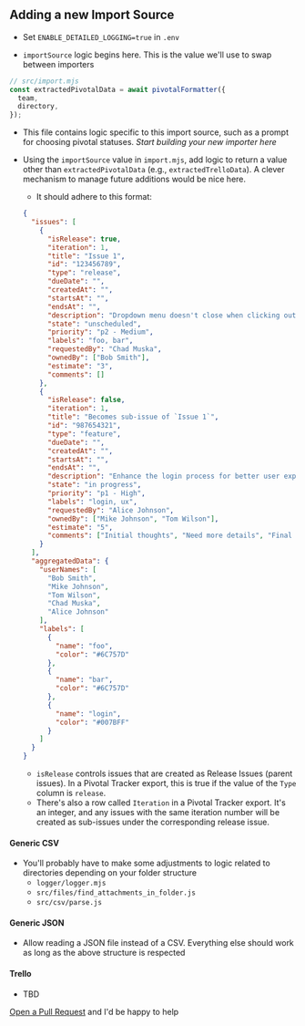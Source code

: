 ## Adding a new Import Source

- Set `ENABLE_DETAILED_LOGGING=true` in `.env`

- `importSource` logic begins here. This is the value we'll use to swap between importers

```js
// src/import.mjs
const extractedPivotalData = await pivotalFormatter({
  team,
  directory,
});
```

- This file contains logic specific to this import source, such as a prompt for choosing pivotal statuses. _Start building your new importer here_

- Using the `importSource` value in `import.mjs`, add logic to return a value other than `extractedPivotalData` (e.g., `extractedTrelloData`). A clever mechanism to manage future additions would be nice here.

  - It should adhere to this format:

  ```json
  {
    "issues": [
      {
        "isRelease": true,
        "iteration": 1,
        "title": "Issue 1",
        "id": "123456789",
        "type": "release",
        "dueDate": "",
        "createdAt": "",
        "startsAt": "",
        "endsAt": "",
        "description": "Dropdown menu doesn't close when clicking outside.",
        "state": "unscheduled",
        "priority": "p2 - Medium",
        "labels": "foo, bar",
        "requestedBy": "Chad Muska",
        "ownedBy": ["Bob Smith"],
        "estimate": "3",
        "comments": []
      },
      {
        "isRelease": false,
        "iteration": 1,
        "title": "Becomes sub-issue of `Issue 1`",
        "id": "987654321",
        "type": "feature",
        "dueDate": "",
        "createdAt": "",
        "startsAt": "",
        "endsAt": "",
        "description": "Enhance the login process for better user experience.",
        "state": "in progress",
        "priority": "p1 - High",
        "labels": "login, ux",
        "requestedBy": "Alice Johnson",
        "ownedBy": ["Mike Johnson", "Tom Wilson"],
        "estimate": "5",
        "comments": ["Initial thoughts", "Need more details", "Final review"]
      }
    ],
    "aggregatedData": {
      "userNames": [
        "Bob Smith",
        "Mike Johnson",
        "Tom Wilson",
        "Chad Muska",
        "Alice Johnson"
      ],
      "labels": [
        {
          "name": "foo",
          "color": "#6C757D"
        },
        {
          "name": "bar",
          "color": "#6C757D"
        },
        {
          "name": "login",
          "color": "#007BFF"
        }
      ]
    }
  }
  ```

  - `isRelease` controls issues that are created as Release Issues (parent issues). In a Pivotal Tracker export, this is true if the value of the `Type` column is `release`.
  - There's also a row called `Iteration` in a Pivotal Tracker export. It's an integer, and any issues with the same iteration number will be created as sub-issues under the corresponding release issue.

#### Generic CSV

- You'll probably have to make some adjustments to logic related to directories depending on your folder structure
  - `logger/logger.mjs`
  - `src/files/find_attachments_in_folder.js`
  - `src/csv/parse.js`

#### Generic JSON

- Allow reading a JSON file instead of a CSV. Everything else should work as long as the above structure is respected

#### Trello

- TBD

[Open a Pull Request](https://github.com/nverges/pivotal-linear-importer/pulls) and I'd be happy to help
